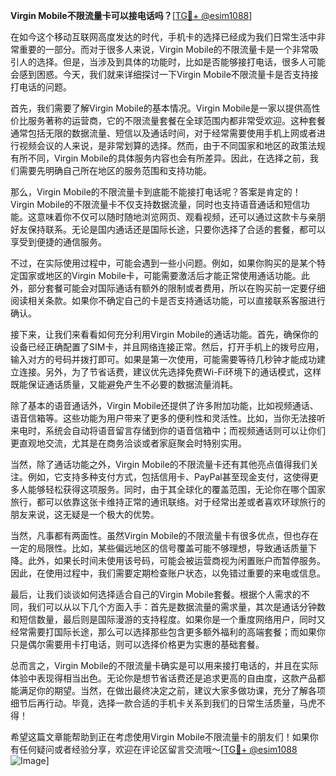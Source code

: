 **Virgin Mobile不限流量卡可以接电话吗？**[[TG💪+ @esim1088](https://t.me/s/esim1088)]

在如今这个移动互联网高度发达的时代，手机卡的选择已经成为我们日常生活中非常重要的一部分。而对于很多人来说，Virgin Mobile的不限流量卡是一个非常吸引人的选择。但是，当涉及到具体的功能时，比如是否能够接打电话，很多人可能会感到困惑。今天，我们就来详细探讨一下Virgin Mobile不限流量卡是否支持接打电话的问题。

首先，我们需要了解Virgin Mobile的基本情况。Virgin Mobile是一家以提供高性价比服务著称的运营商，它的不限流量套餐在全球范围内都非常受欢迎。这种套餐通常包括无限的数据流量、短信以及通话时间，对于经常需要使用手机上网或者进行视频会议的人来说，是非常划算的选择。然而，由于不同国家和地区的政策法规有所不同，Virgin Mobile的具体服务内容也会有所差异。因此，在选择之前，我们需要先明确自己所在地区的服务范围和支持功能。

那么，Virgin Mobile的不限流量卡到底能不能接打电话呢？答案是肯定的！ Virgin Mobile的不限流量卡不仅支持数据流量，同时也支持语音通话和短信功能。这意味着你不仅可以随时随地浏览网页、观看视频，还可以通过这款卡与亲朋好友保持联系。无论是国内通话还是国际长途，只要你选择了合适的套餐，都可以享受到便捷的通信服务。

不过，在实际使用过程中，可能会遇到一些小问题。例如，如果你购买的是某个特定国家或地区的Virgin Mobile卡，可能需要激活后才能正常使用通话功能。此外，部分套餐可能会对国际通话有额外的限制或者费用，所以在购买前一定要仔细阅读相关条款。如果你不确定自己的卡是否支持通话功能，可以直接联系客服进行确认。

接下来，让我们来看看如何充分利用Virgin Mobile的通话功能。首先，确保你的设备已经正确配置了SIM卡，并且网络连接正常。然后，打开手机上的拨号应用，输入对方的号码并拨打即可。如果是第一次使用，可能需要等待几秒钟才能成功建立连接。另外，为了节省话费，建议优先选择免费Wi-Fi环境下的通话模式，这样既能保证通话质量，又能避免产生不必要的数据流量消耗。

除了基本的语音通话外，Virgin Mobile还提供了许多附加功能，比如视频通话、语音信箱等。这些功能为用户带来了更多的便利性和灵活性。比如，当你无法接听来电时，系统会自动将语音留言存储到你的语音信箱中；而视频通话则可以让你们更直观地交流，尤其是在商务洽谈或者家庭聚会时特别实用。

当然，除了通话功能之外，Virgin Mobile的不限流量卡还有其他亮点值得我们关注。例如，它支持多种支付方式，包括信用卡、PayPal甚至现金支付，这使得更多人能够轻松获得这项服务。同时，由于其全球化的覆盖范围，无论你在哪个国家旅行，都可以依靠这张卡维持正常的通讯联络。对于经常出差或者喜欢环球旅行的朋友来说，这无疑是一个极大的优势。

当然，凡事都有两面性。虽然Virgin Mobile的不限流量卡有很多优点，但也存在一定的局限性。比如，某些偏远地区的信号覆盖可能不够理想，导致通话质量下降。此外，如果长时间未使用该号码，可能会被运营商视为闲置账户而暂停服务。因此，在使用过程中，我们需要定期检查账户状态，以免错过重要的来电或信息。

最后，让我们谈谈如何选择适合自己的Virgin Mobile套餐。根据个人需求的不同，我们可以从以下几个方面入手：首先是数据流量的需求量，其次是通话分钟数和短信数量，最后则是国际漫游的支持程度。如果你是一个重度网络用户，同时又经常需要打国际长途，那么可以选择那些包含更多额外福利的高端套餐；而如果你只是偶尔需要用卡打电话，则可以选择价格更为实惠的基础套餐。

总而言之，Virgin Mobile的不限流量卡确实是可以用来接打电话的，并且在实际体验中表现得相当出色。无论你是想节省话费还是追求更高的自由度，这款产品都能满足你的期望。当然，在做出最终决定之前，建议大家多做功课，充分了解各项细节后再行动。毕竟，选择一款合适的手机卡关系到我们的日常生活质量，马虎不得！

希望这篇文章能帮助到正在考虑使用Virgin Mobile不限流量卡的朋友们！如果你有任何疑问或者经验分享，欢迎在评论区留言交流哦～[[TG💪+ @esim1088](https://t.me/s/esim1088) ![Image](https://i.postimg.cc/4NQfJmqS/Snipaste-2025-05-13-00-14-12.png)]
